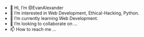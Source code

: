 - 👋 Hi, I’m @EvanAlexander
- 👀 I’m interested in Web Development, Ethical-Hacking, Python.
- 🌱 I’m currently learning Web Development.
- 💞️ I’m looking to collaborate on ...
- 📫 How to reach me ...

<!---
EvanAlx/EvanAlx is a ✨ special ✨ repository because its `README.md` (this file) appears on your GitHub profile.
You can click the Preview link to take a look at your changes.
--->
